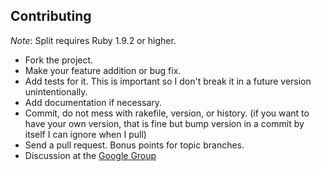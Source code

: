 ## Contributing

*Note*: Split requires Ruby 1.9.2 or higher. 

* Fork the project.
* Make your feature addition or bug fix.
* Add tests for it. This is important so I don't break it in a
  future version unintentionally.
* Add documentation if necessary.
* Commit, do not mess with rakefile, version, or history.
  (if you want to have your own version, that is fine but bump version in a commit by itself I can ignore when I pull)
* Send a pull request. Bonus points for topic branches.
* Discussion at the [Google Group](https://groups.google.com/d/forum/split-ruby)
